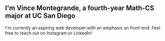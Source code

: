 ## I'm Vince Montegrande, a fourth-year Math-CS major at UC San Diego

I'm currently an aspiring web developer with an emphasis on front-end. Feel free to reach out on Instagram or LinkedIn!

<!--
**vlmontegrande/vlmontegrande** is a ✨ _special_ ✨ repository because its `README.md` (this file) appears on your GitHub profile.

Here are some ideas to get you started:

- 🔭 I’m currently working on ...
- 🌱 I’m currently learning ...
- 👯 I’m looking to collaborate on ...
- 🤔 I’m looking for help with ...
- 💬 Ask me about ...
- 📫 How to reach me: ...
- 😄 Pronouns: ...
- ⚡ Fun fact: ...
-->
